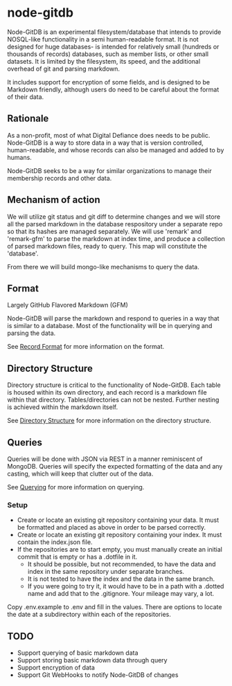 # node-gitdb

Node-GitDB is an experimental filesystem/database that intends to provide NOSQL-like functionality in a semi human-readable format. It is not designed for huge databases- is intended for relatively small (hundreds or thousands of records) databases, such as member lists, or other small datasets. It is limited by the filesystem, its speed, and the additional overhead of git and parsing markdown.

It includes support for encryption of some fields, and is designed to be Markdown friendly, although users do need to be careful about the format of their data.

## Rationale

As a non-profit, most of what Digital Defiance does needs to be public. Node-GitDB is a way to store data in a way that is version controlled, human-readable,
and whose records can also be managed and added to by humans.

Node-GitDB seeks to be a way for similar organizations to manage their membership records and other data.

## Mechanism of action

We will utilize git status and git diff to determine changes and we will store all the parsed markdown in the database respository under a separate repo so that its hashes are managed separately. We will use 'remark' and 'remark-gfm' to parse the markdown at index time, and produce a collection of parsed markdown files, ready to query. This map will constitute the 'database'.

From there we will build mongo-like mechanisms to query the data.

## Format

Largely GitHub Flavored Markdown (GFM)

Node-GitDB will parse the markdown and respond to queries in a way that is similar to a database. Most of the functionality will be in querying and parsing the data.

See [Record Format](docs/Record%20Format.md) for more information on the format.

## Directory Structure

Directory structure is critical to the functionality of Node-GitDB. 
Each table is housed within its own directory, and each record is a markdown file within that directory.
Tables/directories can not be nested.
Further nesting is achieved within the markdown itself.

See [Directory Structure](docs/Directory%20Structure.md) for more information on the directory structure.

## Queries

Queries will be done with JSON via REST in a manner reminiscent of MongoDB. Queries will specify the expected formatting of the data and any casting, which will keep that clutter out of the data.

See [Querying](docs/Querying.md) for more information on querying.

### Setup

- Create or locate an existing git repository containing your data. It must be formatted and placed as above in order to be parsed correctly.
- Create or locate an existing git repository containing your index. It must contain the index.json file.
- If the repositories are to start empty, you must manually create an initial commit that is empty or has a .dotfile in it. 
  - It should be possible, but not recommended, to have the data and index in the same repository under separate branches.
  - It is not tested to have the index and the data in the same branch.
  - If you were going to try it, it would have to be in a path with a .dotted name and add that to the .gitignore. Your mileage may vary, a lot.

Copy .env.example to .env and fill in the values.
There are options to locate the date at a subdirectory within each of the repositories.

## TODO
* Support querying of basic markdown data
* Support storing basic markdown data through query
* Support encryption of data
* Support Git WebHooks to notify Node-GitDB of changes
